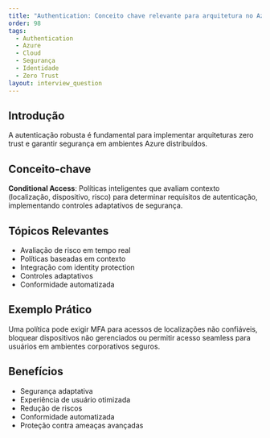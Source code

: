 ```yaml
---
title: "Authentication: Conceito chave relevante para arquitetura no Azure"
order: 98
tags:
  - Authentication
  - Azure
  - Cloud
  - Segurança
  - Identidade
  - Zero Trust
layout: interview_question
---
```


## Introdução

A autenticação robusta é fundamental para implementar arquiteturas zero trust e garantir segurança em ambientes Azure distribuídos.

## Conceito-chave

**Conditional Access**: Políticas inteligentes que avaliam contexto (localização, dispositivo, risco) para determinar requisitos de autenticação, implementando controles adaptativos de segurança.

## Tópicos Relevantes

- Avaliação de risco em tempo real
- Políticas baseadas em contexto
- Integração com identity protection
- Controles adaptativos
- Conformidade automatizada

## Exemplo Prático

Uma política pode exigir MFA para acessos de localizações não confiáveis, bloquear dispositivos não gerenciados ou permitir acesso seamless para usuários em ambientes corporativos seguros.

## Benefícios

- Segurança adaptativa
- Experiência de usuário otimizada
- Redução de riscos
- Conformidade automatizada
- Proteção contra ameaças avançadas
